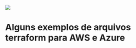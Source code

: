 ![](https://miro.medium.com/v2/resize:fit:790/1*bg9XoMtBJqKmrkYycGhb-A.jpeg)

# Alguns exemplos de arquivos terraform para AWS e Azure
